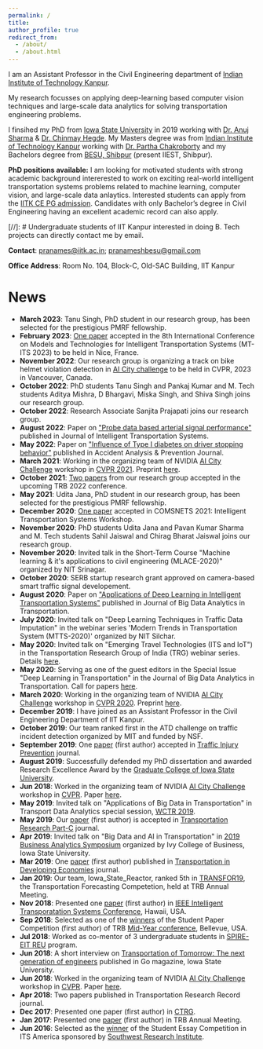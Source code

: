 ```yaml
---
permalink: /
title: 
author_profile: true
redirect_from: 
  - /about/
  - /about.html
---
```


I am an Assistant Professor in the Civil Engineering department of <a href="https://www.iitk.ac.in/new/pranamesh-chakraborty" target="_blank">Indian Institute of Technology Kanpur</a>. 


My research focusses on applying deep-learning based computer vision techniques and large-scale data analytics for solving transportation engineering problems. 


I finsihed my PhD from <a href="https://www.iastate.edu/" target="_blank">Iowa State University</a> in 2019 working with <a href="https://www.ccee.iastate.edu/directory/?user_page=anujs" target="_blank">Dr. Anuj Sharma</a> & <a href="http://home.engineering.iastate.edu/~chinmay/" target="_blank">Dr. Chinmay Hegde</a>. My Masters degree was from <a href="http://www.iitk.ac.in/" target="_blank">Indian Institute of Technology Kanpur</a> working with <a href="http://home.iitk.ac.in/~partha/" target="_blank">Dr. Partha Chakroborty</a> and my Bachelors degree from <a href="http://www.iiests.ac.in/" target="_blank">BESU, Shibpur</a> (present IIEST, Shibpur).

**PhD positions available:**  I am looking for motivated students with strong academic background intererested to work on exciting real-world intelligent transportation systems problems related to machine learning, computer vision, and large-scale data anlaytics. Interested students can apply from the <a href="https://www.iitk.ac.in/ce/pg-admissions" target="_blank">IITK CE PG admission</a>. Candidates with only Bachelor’s degree in Civil Engineering having an excellent academic record can also apply.

[//]: # Undergraduate students of IIT Kanpur interested in doing B. Tech projects can directly contact me by email.

**Contact**: pranames@iitk.ac.in; pranameshbesu@gmail.com

**Office Address**: Room No. 104, Block-C, Old-SAC Building, IIT Kanpur

News
======
* **March 2023**: Tanu Singh, PhD student in our research group, has been selected for the prestigious PMRF fellowship.
* **February 2023**: <a href="https://pranamesh.github.io/publications/2023_veh_reidentification_mtits.pdf" target="_blank">One paper</a> accepted in the 8th International Conference on Models and Technologies for Intelligent Transportation Systems (MT-ITS 2023) to be held in Nice, France.
* **November 2022**: Our research group is organizing a track on bike helmet violation detection in <a href="https://www.aicitychallenge.org/" target="_blank">AI City challenge</a> to be held in CVPR, 2023 in Vancouver, Canada.
* **October 2022**: PhD students Tanu Singh and Pankaj Kumar and M. Tech students Aditya Mishra, D Bhargavi, Miska Singh, and Shiva Singh joins our research group.
* **October 2022**: Research Associate Sanjita Prajapati joins our research group.
* **August 2022**: Paper on <a href="https://pranamesh.github.io/files/2022_probe_signal_jits.pdf" target="_blank">"Probe data based arterial signal performance"</a> published in Journal of Intelligent Transportation Systems.
* **May 2022**: Paper on <a href="https://pranamesh.github.io/files/2022_diabetes_aap.pdf" target="_blank">"Influence of Type I diabetes on driver stopping behavior"</a> published in Accident Analysis & Prevention Journal.
* **March 2021**: Working in the organizing team of NVIDIA <a href="https://www.aicitychallenge.org/" target="_blank">AI City Challenge</a> workshop in <a href="https://cvpr2021.thecvf.com/" target="_blank">CVPR 2021</a>. Preprint  <a href="https://arxiv.org/abs/2104.12233" target="_blank">here</a>. 
* **October 2021**: <a href="https://pranamesh.github.io/publications/" target="_blank">Two papers</a> from our research group accepted in the upcoming TRB 2022 conference.
* **May 2021**: Udita Jana, PhD student in our research group, has been selected for the prestigious PMRF fellowship.
* **December 2020**: <a href="https://pranamesh.github.io/publications/" target="_blank">One paper</a> accepted in COMSNETS 2021: Intelligent Transportation Systems Workshop.
* **November 2020**: PhD students Udita Jana and Pavan Kumar Sharma and M. Tech students Sahil Jaiswal and Chirag Bharat Jaiswal joins our research group.
* **November 2020**: Invited talk in the Short-Term Course "Machine learning & it's applications to civil engineering (MLACE-2020)" organized by NIT Srinagar.
* **October 2020**: SERB startup research grant approved on camera-based smart traffic signal developement.
* **August 2020**: Paper on <a href="https://pranamesh.github.io/files/2020-DL-review-paper-BDAT.pdf" target="_blank">"Applications of Deep Learning in Intelligent Transportation Systems"</a> published in Journal of Big Data Analytics in Transportation.
* **July 2020**: Invited talk on "Deep Learning Techniques in Traffic Data Imputation" in the webinar series 'Modern Trends in Transportation System (MTTS-2020)' organized by NIT Silchar.
* **May 2020**: Invited talk on "Emerging Travel Technologies (ITS and IoT") in the Transportation Research Group of India  (TRG) webinar series. Details <a href="https://www.trgindia.org/Schedule%20for%20the%20TRG%20Webinar%20Series%2025-29%20May%202020.pdf" target="_blank">here</a>.
* **May 2020**: Serving as one of the guest editors in the Special Issue "Deep Learning in Transportation" in the Journal of Big Data Analytics in Transportation. Call for papers <a href="https://resource-cms.springernature.com/springer-cms/rest/v1/content/17924670/data/v2" target="_blank">here</a>. 
* **March 2020**: Working in the organizing team of NVIDIA <a href="https://www.aicitychallenge.org/" target="_blank">AI City Challenge</a> workshop in <a href="http://cvpr2020.thecvf.com/" target="_blank">CVPR 2020</a>. Preprint  <a href="https://arxiv.org/abs/2004.14619" target="_blank">here</a>. 
* **December 2019**: I have joined as an Assistant Professor in the Civil Engineering Department of IIT Kanpur.
* **October 2019**: Our team ranked first in the ATD challenge on traffic incident detection organized by MIT and funded by NSF.
* **September 2019**: One <a href="https://pranamesh.github.io/files/2019-TIP-Diabetes.pdf" target="_blank">paper</a> (first author) accepted in <a href="https://www.tandfonline.com/toc/gcpi20/current" target="_blank">Traffic Injury Prevention</a> journal.
* **August 2019**: Successfully defended my PhD dissertation and awarded Research Excellence Award by the <a href="https://www.grad-college.iastate.edu/" target="_blank">Graduate College of Iowa State University</a>. 
* **Jun 2018**: Worked in the organizing team of NVIDIA <a href="https://www.aicitychallenge.org/" target="_blank">AI City Challenge</a> workshop in <a href="http://cvpr2019.thecvf.com/" target="_blank">CVPR</a>. Paper <a href="http://openaccess.thecvf.com/content_CVPRW_2019/papers/AI%20City/Naphade_The_2019_AI_City_Challenge_CVPRW_2019_paper.pdf" target="_blank">here</a>.
* **May 2019**: Invited talk on "Applications of Big Data in Transportation" in Transport Data Analytics special session, <a href="http://www.wctrs-conference.com/" target="_blank">WCTR 2019</a>.
* **May 2019**: Our <a href="https://pranamesh.github.io/files/2019-TRC-Denoising-AID.pdf" target="_blank">paper</a> (first author) is accepted in <a href="https://www.journals.elsevier.com/transportation-research-part-c-emerging-technologies" target="_blank">Transportation Research Part-C</a> journal.
* **Apr 2019**: Invited talk on "Big Data and AI in Transportation" in <a href="https://www.ivybusiness.iastate.edu/analytics-symposium/" target="_blank">2019 Business Analytics Symposium</a> organized by Ivy College of Business, Iowa State University.
* **Mar 2019**: One <a href="https://rdcu.be/btXgt" target="_blank">paper</a> (first author) published in <a href="https://link.springer.com/journal/40890" target="_blank">Transportation in Developing Economies</a> journal.
* **Jan 2019**: Our team, Iowa_State_Reactor, ranked 5th in <a href="https://github.com/TRANSFORABJ70/TRANSFOR19" target="_blank">TRANSFOR19</a>, the Transportation Forecasting Competetion, held at TRB Annual Meeting.
* **Nov 2018**: Presented one <a href="https://pranamesh.github.io/files/2018-IEEE-ITSC-draft.pdf" target="_blank">paper</a> (first author) in <a href="https://ieeexplore.ieee.org/document/8569426" target="_blank">IEEE Intelligent Transporatation Systems Conference</a>, Hawaii, USA.
* **Sep 2018**: Selected as one of the <a href="https://intrans.iastate.edu/news/intrans-graduate-student-wins-best-student-paper-award/" target="_blank">winners</a>  of the Student Paper Competition (first author) of TRB <a href="http://www.cvent.com/events/managing-roadways-and-transit-together-to-move-people-into-a-new-age-of-technology-joint-midyear-con/custom-21-be08d3a7992a4ca7a5dc86b8605e0204.aspx" target="_blank">Mid-Year conference</a>, Bellevue, USA.
* **Jul 2018**: Worked as co-mentor of 3 undergraduate students in <a href="https://projects.vrac.iastate.edu/REU2018/research-teams/timeli-traffic-incident-management-enabled-by-large-data-innovations/" target="_blank">SPIRE-EIT REU</a> program.
* **Jun 2018**: A short interview on <a href="http://www.go-explore-trans.org/post.cfm?ID=19070" target="_blank">Transportation of Tomorrow: The next generation of engineers</a> published in Go magazine, Iowa State University.
* **Jun 2018**: Worked in the organizing team of NVIDIA <a href="https://www.aicitychallenge.org/" target="_blank">AI City Challenge</a> workshop in <a href="http://cvpr2018.thecvf.com/" target="_blank">CVPR</a>. Paper <a href="http://openaccess.thecvf.com/content_cvpr_2018_workshops/papers/w3/Naphade_The_2018_NVIDIA_CVPR_2018_paper.pdf" target="_blank">here</a>.
* **Apr 2018**: Two papers published in Transportation Research Record journal. 
* **Dec 2017**: Presented one paper (first author) in <a href="https://www.civil.iitb.ac.in/ctrg2017/" target="_blank">CTRG</a>.
* **Jan 2017**: Presented one <a href="https://trid.trb.org/view/1439336" target="_blank">paper</a> (first author) in TRB Annual Meeting.
* **Jun 2016**: Selected as the <a href="https://news.engineering.iastate.edu/2016/06/28/ccee-students-sweep-awards-at-regional-national-intelligent-transportation-systems-contests/" target="_blank">winner</a> of the Student Essay Competition in ITS America sponsored by <a href="https://www.swri.org/" target="_blank">Southwest Research Institute</a>.



